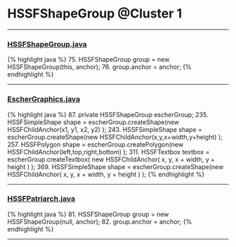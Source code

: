 # HSSFShapeGroup @Cluster 1

***

### [HSSFShapeGroup.java](https://searchcode.com/codesearch/view/15642300/)
{% highlight java %}
75. HSSFShapeGroup group = new HSSFShapeGroup(this, anchor);
76. group.anchor = anchor;
{% endhighlight %}

***

### [EscherGraphics.java](https://searchcode.com/codesearch/view/15642323/)
{% highlight java %}
87. private HSSFShapeGroup escherGroup;
235.     HSSFSimpleShape shape = escherGroup.createShape(new HSSFChildAnchor(x1, y1, x2, y2) );
243.     HSSFSimpleShape shape = escherGroup.createShape(new HSSFChildAnchor(x,y,x+width,y+height) );
257.     HSSFPolygon shape = escherGroup.createPolygon(new HSSFChildAnchor(left,top,right,bottom) );
311.     HSSFTextbox textbox = escherGroup.createTextbox( new HSSFChildAnchor( x, y, x + width, y + height ) );
369.     HSSFSimpleShape shape = escherGroup.createShape(new HSSFChildAnchor( x, y, x + width, y + height ) );
{% endhighlight %}

***

### [HSSFPatriarch.java](https://searchcode.com/codesearch/view/15642333/)
{% highlight java %}
81. HSSFShapeGroup group = new HSSFShapeGroup(null, anchor);
82. group.anchor = anchor;
{% endhighlight %}

***


